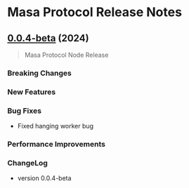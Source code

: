 # Masa Protocol Release Notes

## [0.0.4-beta](https://github.com/masa-finance/masa-protocol/releases) (2024)

> Masa Protocol Node Release

### Breaking Changes

### New Features

### Bug Fixes

* Fixed hanging worker bug

### Performance Improvements

### ChangeLog

* version 0.0.4-beta
